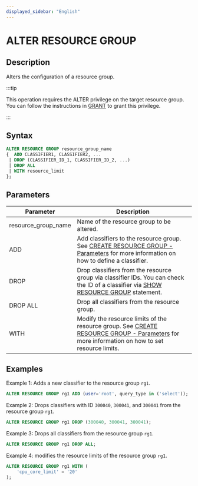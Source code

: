 ```yaml
---
displayed_sidebar: "English"
---
```


# ALTER RESOURCE GROUP

## Description

Alters the configuration of a resource group.

:::tip

This operation requires the ALTER privilege on the target resource group. You can follow the instructions in [GRANT](../account-management/GRANT.md) to grant this privilege.

:::

## Syntax

```SQL
ALTER RESOURCE GROUP resource_group_name
{  ADD CLASSIFIER1, CLASSIFIER2, ...
 | DROP (CLASSIFIER_ID_1, CLASSIFIER_ID_2, ...)
 | DROP ALL
 | WITH resource_limit 
};
```

## Parameters

| **Parameter**       | **Description**                                              |
| ------------------- | ------------------------------------------------------------ |
| resource_group_name | Name of the resource group to be altered.                    |
| ADD                 | Add classifiers to the resource group. See [CREATE RESOURCE GROUP - Parameters](../Administration/CREATE_RESOURCE_GROUP.md) for more information on how to define a classifier. |
| DROP                | Drop classifiers from the resource group via classifier IDs. You can check the ID of a classifier via [SHOW RESOURCE GROUP](../Administration/SHOW_RESOURCE_GROUP.md) statement. |
| DROP ALL            | Drop all classifiers from the resource group.                |
| WITH                | Modify the resource limits of the resource group. See [CREATE RESOURCE GROUP - Parameters](../Administration/CREATE_RESOURCE_GROUP.md) for more information on how to set resource limits. |

## Examples

Example 1: Adds a new classifier to the resource group `rg1`.

```SQL
ALTER RESOURCE GROUP rg1 ADD (user='root', query_type in ('select'));
```

Example 2: Drops classifiers with ID `300040`, `300041`, and `300041` from the resource group `rg1`.

```SQL
ALTER RESOURCE GROUP rg1 DROP (300040, 300041, 300041);
```

Example 3: Drops all classifiers from the resource group `rg1`.

```SQL
ALTER RESOURCE GROUP rg1 DROP ALL;
```

Example 4: modifies the resource limits of the resource group `rg1`.

```SQL
ALTER RESOURCE GROUP rg1 WITH (
    'cpu_core_limit' = '20'
);
```
